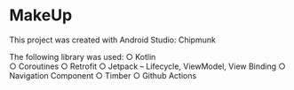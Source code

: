 # MakeUp

This project was created with Android Studio: Chipmunk

The following library was used:
○ Kotlin<br/>
○ Coroutines
○ Retrofit
○ Jetpack – Lifecycle, ViewModel, View Binding
○ Navigation Component
○ Timber
○ Github Actions
